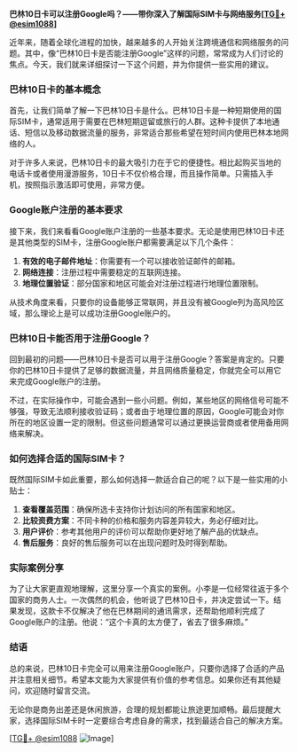 **巴林10日卡可以注册Google吗？——带你深入了解国际SIM卡与网络服务[[TG💪+ @esim1088](https://t.me/s/esim1088)]**

近年来，随着全球化进程的加快，越来越多的人开始关注跨境通信和网络服务的问题。其中，像“巴林10日卡是否能注册Google”这样的问题，常常成为人们讨论的焦点。今天，我们就来详细探讨一下这个问题，并为你提供一些实用的建议。

### 巴林10日卡的基本概念

首先，让我们简单了解一下巴林10日卡是什么。巴林10日卡是一种短期使用的国际SIM卡，通常适用于需要在巴林短期逗留或旅行的人群。这种卡提供了本地通话、短信以及移动数据流量的服务，非常适合那些希望在短时间内使用巴林本地网络的人。

对于许多人来说，巴林10日卡的最大吸引力在于它的便捷性。相比起购买当地的电话卡或者使用漫游服务，10日卡不仅价格合理，而且操作简单。只需插入手机，按照指示激活即可使用，非常方便。

### Google账户注册的基本要求

接下来，我们来看看Google账户注册的一些基本要求。无论是使用巴林10日卡还是其他类型的SIM卡，注册Google账户都需要满足以下几个条件：

1. **有效的电子邮件地址**：你需要有一个可以接收验证邮件的邮箱。
2. **网络连接**：注册过程中需要稳定的互联网连接。
3. **地理位置验证**：部分国家和地区可能会对注册过程进行地理位置限制。

从技术角度来看，只要你的设备能够正常联网，并且没有被Google列为高风险区域，那么理论上是可以成功注册Google账户的。

### 巴林10日卡能否用于注册Google？

回到最初的问题——巴林10日卡是否可以用于注册Google？答案是肯定的。只要你的巴林10日卡提供了足够的数据流量，并且网络质量稳定，你就完全可以用它来完成Google账户的注册。

不过，在实际操作中，可能会遇到一些小问题。例如，某些地区的网络信号可能不够强，导致无法顺利接收验证码；或者由于地理位置的原因，Google可能会对你所在的地区设置一定的限制。但这些问题通常可以通过更换运营商或者使用备用网络来解决。

### 如何选择合适的国际SIM卡？

既然国际SIM卡如此重要，那么如何选择一款适合自己的呢？以下是一些实用的小贴士：

1. **查看覆盖范围**：确保所选卡支持你计划访问的所有国家和地区。
2. **比较资费方案**：不同卡种的价格和服务内容差异较大，务必仔细对比。
3. **用户评价**：参考其他用户的评价可以帮助你更好地了解产品的优缺点。
4. **售后服务**：良好的售后服务可以在出现问题时及时得到帮助。

### 实际案例分享

为了让大家更直观地理解，这里分享一个真实的案例。小李是一位经常往返于多个国家的商务人士。一次偶然的机会，他听说了巴林10日卡，并决定尝试一下。结果发现，这款卡不仅解决了他在巴林期间的通讯需求，还帮助他顺利完成了Google账户的注册。他说：“这个卡真的太方便了，省去了很多麻烦。”

### 结语

总的来说，巴林10日卡完全可以用来注册Google账户，只要你选择了合适的产品并注意相关细节。希望本文能为大家提供有价值的参考信息。如果你还有其他疑问，欢迎随时留言交流。

无论你是商务出差还是休闲旅游，合理的规划都能让旅途更加顺畅。最后提醒大家，选择国际SIM卡时一定要综合考虑自身的需求，找到最适合自己的解决方案。

[[TG💪+ @esim1088](https://t.me/s/esim1088) ![Image](https://i.postimg.cc/4NQfJmqS/Snipaste-2025-05-13-00-14-12.png)]